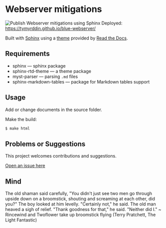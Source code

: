 # Webserver mitigations

![Publish Webserver mitigations using Sphinx](https://github.com/tymyrddin/blue-webserver/workflows/Publish%20Webserver%20mitigations%20using%20Sphinx/badge.svg?branch=main)
 Deployed: https://tymyrddin.github.io/blue-webserver/

Built with [Sphinx](https://www.sphinx-doc.org) using a [theme](https://github.com/readthedocs/sphinx_rtd_theme) provided
by [Read the Docs](https://readthedocs.org/).

## Requirements

* sphinx — sphinx package
* sphinx-rtd-theme — a theme package
* myst-parser — parsing `.md` files
* sphinx-markdown-tables — package for Markdown tables support

## Usage

Add or change documents in the source folder.

Make the build:
```bash
$ make html
```

## Problems or Suggestions

This project welcomes contributions and suggestions. 

[Open an issue here](https://github.com/tymyrddin/blue-webserver/issues)

## Mind

The old shaman said carefully, "You didn't just see two men go through upside down on a broomstick, shouting and screaming at each other, did you?" The boy looked at him levelly. "Certainly not," he said. The old man heaved a sigh of relief. "Thank goodness for that," he said. "Neither did I." ~ Rincewind and Twoflower take up broomstick flying (Terry Pratchett, The Light Fantastic)
